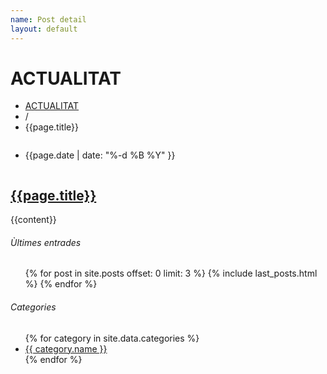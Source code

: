 ```yaml
---
name: Post detail
layout: default
---
```

<div class="theme-page blog-page padding-bottom-66">
	<div class="row gray full-width page-header vertical-align-table">
		<div class="row full-width padding-top-bottom-50 vertical-align-cell">
			<div class="row">
				<div class="page-header-left">
					<h1>ACTUALITAT</h1>
				</div>
				<div class="page-header-right">
					<div class="bread-crumb-container">
						<ul class="bread-crumb">
							<li>
								<a title="BLOG" href="/actualitat">
									ACTUALITAT
								</a>
							</li>
							<li class="separator">
								/
							</li>
							<li>
								{{page.title}}
							</li>
						</ul>
					</div>
				</div>
			</div>
		</div>
	</div>
	<div class="clearfix">
		<div class="row margin-top-70">
			<div class="column column-3-4">
				<div class="blog clearfix">
					<div class="post single">
						<ul class="post-details">
							<li class="date template-calendar">{{page.date | date: "%-d %B %Y" }}</li>
						</ul>
						<div class="post-content">
							<a href="#" title="{{page.title}}" class="post-image">
								<img src="{{page.image}}" alt="" style="display: block;">
							</a>
							<!-- <ul class="post-content-details clearfix">
								<li>Redacció: <a href="#" title="{{page.author}}">{{page.author}}</a></li>
							</ul> -->
							<h2 class="box-header align-left"><a href="#">{{page.title}}</a></h2>
							{{content}}
						</div>
					</div>
				</div>
			</div>
			<div class="column column-1-4 re-smart-column" style="height: 2275px;">
				<div class="re-smart-column-wrapper" style="position: static; bottom: auto; top: auto; width: auto;">
					<h6 class="box-header page-margin-top">Ùltimes entrades</h6>
					<ul class="blog small margin-top-30 clearfix">
            {% for post in site.posts offset: 0 limit: 3  %}
              {% include last_posts.html %}
            {% endfor %}
					</ul>
					<h6 class="box-header page-margin-top">Categories</h6>
					<ul class="taxonomies margin-top-30 clearfix">
						{% for category in site.data.categories %}
              <li>
                <a title="{{ category.name }}" href="/projectes#filter-{{category.permalink}}">
                  {{ category.name }}
                </a>
              </li>
            {% endfor %}
					</ul>
				</div>
			</div>
		</div>
	</div>
</div>

